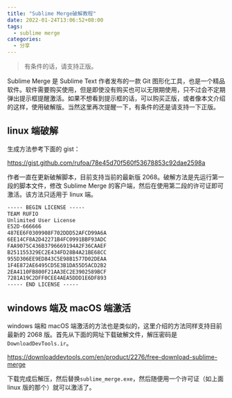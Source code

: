 ```yaml
---
title: "Sublime Merge破解教程"
date: 2022-01-24T13:06:52+08:00
tags:
  - sublime merge
categories:
  - 分享
---
```


> 有条件的话，请支持正版。

Sublime Merge 是 Sublime Text 作者发布的一款 Git 图形化工具，也是一个精品软件。软件需要购买使用，但是即使没有购买也可以无限期使用，只不过会不定期弹出提示框提醒激活。如果不想看到提示框的话，可以购买正版，或者像本文介绍的这样，使用破解版。当然这里再次提醒一下，有条件的还是请支持一下正版。

## linux 端破解

生成方法参考下面的 gist：

<https://gist.github.com/rufoa/78e45d70f560f53678853c92dae2598a>

作者一直在更新破解脚本，目前支持当前的最新版 2068。破解方法是先运行第一段的脚本文件，修改 Sublime Merge 的客户端，然后在使用第二段的许可证即可激活。该方法只适用于 linux 端。

```txt
----- BEGIN LICENSE -----
TEAM RUFIO
Unlimited User License
E52D-666666
487EE6F0309908F702DDD52AFCD99A6A
6EE14CF8A2D42271B4FC0991BBF93ADC
FAA9075C436B3796669194A2F36CAAEF
B251155329EC2E434FD28B4A21BE68CC
955D306EE9ED843C5E98B1577D02DEAA
1F4E872AE6495CD5E3B1DA55D5ACD2B2
2EA4110FB800F21AA3EC2E3902589BCF
7281A19C2DFF0CEE4AEA5DDD1E6DF893
----- END LICENSE -----
```

## windows 端及 macOS 端激活

windows 端和 macOS 端激活的方法也是类似的，这里介绍的方法同样支持目前最新的 2068 版。首先从下面的网址下载破解文件，解压密码是`DownloadDevTools.ir`。

<https://downloaddevtools.com/en/product/2276/free-download-sublime-merge>

下载完成后解压，然后替换`sublime_merge.exe`，然后随便用一个许可证（如上面 linux 版的那个）就可以激活了。
